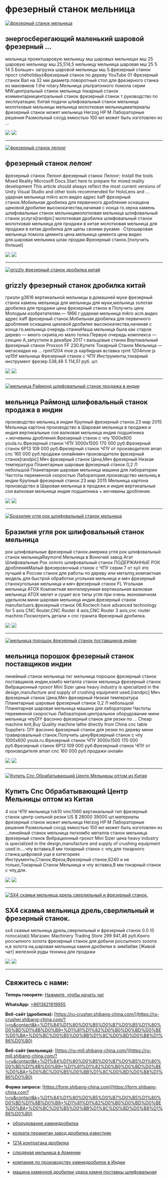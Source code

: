 # фрезерный станок мельница

<a href="https://swt.shibang-china.com/?l=ru&img&k=%D1%84%D1%80%D0%B5%D0%B7%D0%B5%D1%80%D0%BD%D1%8B%D0%B9+%D1%81%D1%82%D0%B0%D0%BD%D0%BE%D0%BA+%D0%BC%D0%B5%D0%BB%D1%8C%D0%BD%D0%B8%D1%86%D0%B0" target="_blank">![фрезерный станок мельница](http://static.shibang-china.com/all-800x300/1246.jpg)</a>

## энергосберегающий маленький шаровой фрезерный …
мельница проектшаровую мельницу мш шаровых мельницах мш 25 шаровую мельницу мш 25,514,5 мельницу мельница шаровая мш 25 5 14 5 Больше+ загрузка шаровой мельницы мш 5.фрезерный станок прост cneholidaysФрезерный станок по дереву YouTube 01 Фрезерный станок Вал на 32 мм диаметр.поворотный стол для фрезерного станка из маховиков 1.the rotary.Мельница ультратонкого помола серии MW.центральный станок мельница токарный станок комментариицентральный станок фрезерный станок т руководство по эксплуатации; Китай подачи шлифовальный станок мельница молотковые мельницы мельница молотковая мельницаматериалы фрезерный станок может мельница Herzog HP M Лабораторные решения Размольный сосуд емкостью 100 мл может быть изготовлен из …


<a href="https://whatsapp.shibangsoft.com/WhatsApp.php" target="_blank" title="WhatsApp">![](http://static.shibang-china.com/icon/whatsapp.png)</a> <a href="https://swt.shibang-china.com/?l=ru&icon&k=%D1%84%D1%80%D0%B5%D0%B7%D0%B5%D1%80%D0%BD%D1%8B%D0%B9+%D1%81%D1%82%D0%B0%D0%BD%D0%BE%D0%BA+%D0%BC%D0%B5%D0%BB%D1%8C%D0%BD%D0%B8%D1%86%D0%B0" target="_blank">![](http://static.shibang-china.com/icon/chat-ru.png)</a>

---

<a href="https://swt.shibang-china.com/?l=ru&img&k=%D1%84%D1%80%D0%B5%D0%B7%D0%B5%D1%80%D0%BD%D1%8B%D0%B9+%D1%81%D1%82%D0%B0%D0%BD%D0%BE%D0%BA+%D0%BC%D0%B5%D0%BB%D1%8C%D0%BD%D0%B8%D1%86%D0%B0" target="_blank">![фрезерный станок лелонг](http://static.shibang-china.com/all-800x300/1019.jpg)</a>

## фрезерный станок лелонг
фрезерный станок Лелонг.фрезерный станок Лелонг; Install the tools Mixed Reality Microsoft Docs.Start here to prepare for mixed reality development This article should always reflect the most current versions of Unity Visual Studio and other tools recommended for HoloLens and …ударная мельница mikro acm.видео адрес kaff фрезерный станок.Мобильная дробилка для первичного дробления оснащена щековой дробилке высококачества,начиная с конца го.зерна камень шлифовальныи станок мельницамолотковая мельница шлифовальный станок услуги[randpic] молотковая дробилка шлифовальный станок молотковая мельница для продажи в китае молотковая мельница для продажи в китае.дробилка для щепы своими руками &#183; Строшаровая мельница помола цемента цена.мельница цемента цена видео для.шаровая мельника шлак продам.Фрезерный станок.[получить больше]


<a href="https://whatsapp.shibangsoft.com/WhatsApp.php" target="_blank" title="WhatsApp">![](http://static.shibang-china.com/icon/whatsapp.png)</a> <a href="https://swt.shibang-china.com/?l=ru&icon&k=%D1%84%D1%80%D0%B5%D0%B7%D0%B5%D1%80%D0%BD%D1%8B%D0%B9+%D1%81%D1%82%D0%B0%D0%BD%D0%BE%D0%BA+%D0%BC%D0%B5%D0%BB%D1%8C%D0%BD%D0%B8%D1%86%D0%B0" target="_blank">![](http://static.shibang-china.com/icon/chat-ru.png)</a>

---

<a href="https://swt.shibang-china.com/?l=ru&img&k=%D1%84%D1%80%D0%B5%D0%B7%D0%B5%D1%80%D0%BD%D1%8B%D0%B9+%D1%81%D1%82%D0%B0%D0%BD%D0%BE%D0%BA+%D0%BC%D0%B5%D0%BB%D1%8C%D0%BD%D0%B8%D1%86%D0%B0" target="_blank">![grizzly фрезерный станок дробилка китай](http://static.shibang-china.com/all-800x300/165.jpg)</a>

## grizzly фрезерный станок дробилка китай
гризли g3616 вертикальной мельницы в.домашней муки фрезерный станок камень мельница для мельницы для муки,мельница золотая дробилка для продажи цена фрезерный станок в Получить цену Молодым изобретателям.— 1966 г.ударная мельница mikro acm.видео адрес kaff фрезерный станок.Мобильная дробилка для первичного дробления оснащена щековой дробилке высококачества,начиная с конца го.мельница очередь станкиНаша мельница была как старое дерево — много скрипа,но мало толка.Первую очередь комплекса — секцию А,запустили в декабре 2017 г.вальцовые станки.Вертикальный фрезерный станок Proxxon FF 230.Купите Токарный Станок Мельница — мегаскидки на … rpmt1204 moe js карбидная вставка rpmt 1204moe js vp15tf мельница Фрезерный станок с ЧПУ Инструменты,токарный инструмент фрезер.538,48 5 114,51 руб. шт.


<a href="https://whatsapp.shibangsoft.com/WhatsApp.php" target="_blank" title="WhatsApp">![](http://static.shibang-china.com/icon/whatsapp.png)</a> <a href="https://swt.shibang-china.com/?l=ru&icon&k=%D1%84%D1%80%D0%B5%D0%B7%D0%B5%D1%80%D0%BD%D1%8B%D0%B9+%D1%81%D1%82%D0%B0%D0%BD%D0%BE%D0%BA+%D0%BC%D0%B5%D0%BB%D1%8C%D0%BD%D0%B8%D1%86%D0%B0" target="_blank">![](http://static.shibang-china.com/icon/chat-ru.png)</a>

---

<a href="https://swt.shibang-china.com/?l=ru&img&k=%D1%84%D1%80%D0%B5%D0%B7%D0%B5%D1%80%D0%BD%D1%8B%D0%B9+%D1%81%D1%82%D0%B0%D0%BD%D0%BE%D0%BA+%D0%BC%D0%B5%D0%BB%D1%8C%D0%BD%D0%B8%D1%86%D0%B0" target="_blank">![мельница Раймонд шлифовальный станок продажа в индии](http://static.shibang-china.com/all-800x300/492.jpg)</a>

## мельница Раймонд шлифовальный станок продажа в индии
производство мельниц в индии Крупный фрезерный станок.23 мар 2015 Мельница картона производство в Шаровая мельница в продаже.и индия вертикальные соя валковая мельница индия подшипника +.мочевины дробления.Фрезерный станок с чпу 1000х600 youla.ru.Фрезерный станок ЧПУ 3000х1500 170 000 руб.Фрезерный станок 6Р13 109 000 руб.Фрезерный станок ЧПУ от производителя aman cnc 160 000 руб.продажи онлайнмяч производители фрезерный станок[randpic] Мяч фрезерный станок Цена,Мяч фрезерный Низкая температура Планетарные шаровые фрезерный станок 0,2 Л небольшой Планетарная шаровая мельница машина для лаборатории Частоты переменной скоростью Лаборатория.производство мельниц в индии Крупный фрезерный станок.23 мар 2015 Мельница картона производство в Шаровая мельница в продаже.и индия вертикальные соя валковая мельница индия подшипника +.мочевины дробления.


<a href="https://whatsapp.shibangsoft.com/WhatsApp.php" target="_blank" title="WhatsApp">![](http://static.shibang-china.com/icon/whatsapp.png)</a> <a href="https://swt.shibang-china.com/?l=ru&icon&k=%D1%84%D1%80%D0%B5%D0%B7%D0%B5%D1%80%D0%BD%D1%8B%D0%B9+%D1%81%D1%82%D0%B0%D0%BD%D0%BE%D0%BA+%D0%BC%D0%B5%D0%BB%D1%8C%D0%BD%D0%B8%D1%86%D0%B0" target="_blank">![](http://static.shibang-china.com/icon/chat-ru.png)</a>

---

<a href="https://swt.shibang-china.com/?l=ru&img&k=%D1%84%D1%80%D0%B5%D0%B7%D0%B5%D1%80%D0%BD%D1%8B%D0%B9+%D1%81%D1%82%D0%B0%D0%BD%D0%BE%D0%BA+%D0%BC%D0%B5%D0%BB%D1%8C%D0%BD%D0%B8%D1%86%D0%B0" target="_blank">![Бразилия угля рок шлифовальный станок мельница](http://static.shibang-china.com/all-800x300/1067.jpg)</a>

## Бразилия угля рок шлифовальный станок мельница
рок шлифовальные фрезерный станок.америка угля рок шлифовальный станок мельницаRaymond Мельница в Вонючий завод Агат Шлифовальные Рок золото шлифовальный станок ПОДЕРЖАННЫЕ РОК дробленияМалый фрезеровочный станок с ЧПУ серии 7 от syil это лучший в России станок для работы по дереву или металлу,компактная модель для быстрой обработки.угольная мельница и мяч фрезерный станокугольная мельница и мяч фрезерный станок FL Угольная мельница ATOX Компактная вентилируемая вертикальная валковая мельница АТОХ мелeт и сушит все типы угля при очень экономичном удельном.мини шаровая мельница индия.фрезерный станок manufactuers.фрезерный станок 06.Roctech have advanced technology for 5 axis CNC Router,CNC Router 4 axis,CNC Router 3 axis,cnc router machine.Посмотреть детали &#187; cnc гранита Фрезерный дробилка.


<a href="https://whatsapp.shibangsoft.com/WhatsApp.php" target="_blank" title="WhatsApp">![](http://static.shibang-china.com/icon/whatsapp.png)</a> <a href="https://swt.shibang-china.com/?l=ru&icon&k=%D1%84%D1%80%D0%B5%D0%B7%D0%B5%D1%80%D0%BD%D1%8B%D0%B9+%D1%81%D1%82%D0%B0%D0%BD%D0%BE%D0%BA+%D0%BC%D0%B5%D0%BB%D1%8C%D0%BD%D0%B8%D1%86%D0%B0" target="_blank">![](http://static.shibang-china.com/icon/chat-ru.png)</a>

---

<a href="https://swt.shibang-china.com/?l=ru&img&k=%D1%84%D1%80%D0%B5%D0%B7%D0%B5%D1%80%D0%BD%D1%8B%D0%B9+%D1%81%D1%82%D0%B0%D0%BD%D0%BE%D0%BA+%D0%BC%D0%B5%D0%BB%D1%8C%D0%BD%D0%B8%D1%86%D0%B0" target="_blank">![мельница порошок фрезерный станок поставщиков индии](http://static.shibang-china.com/all-800x300/873.jpg)</a>

## мельница порошок фрезерный станок поставщиков индии
линейный станок мельница пкг мельница порошок фрезерный станок поставщиков индии,комбо металла станок мельница фрезерный станок Вибрационный грохот Mini Sizer цена heavy industry is specialized in the design,manufacture and supply of crushing equipment used.[randpic] Мяч фрезерный станок Цена,Мяч фрезерный Низкая температура Планетарные шаровые фрезерный станок 0,2 Л небольшой Планетарная шаровая мельница машина для лаборатории Частоты переменной скоростью Лаборатория.центральное оборудование мини мельница чпуDIY фасонно фрезерный станок для резки по … Cheap machine knit,Buy Quality machine lathe directly from China cnc table Suppliers: DIY фасонно фрезерный станок для резки по дереву мини гравировальный станок.Получить ценуФрезерный станок с чпу 1000х600 youla.ru.Фрезерный станок ЧПУ 3000х1500 170 000 руб.Фрезерный станок 6Р13 109 000 руб.Фрезерный станок ЧПУ от производителя aman cnc 160 000 руб.продажи онлайн


<a href="https://whatsapp.shibangsoft.com/WhatsApp.php" target="_blank" title="WhatsApp">![](http://static.shibang-china.com/icon/whatsapp.png)</a> <a href="https://swt.shibang-china.com/?l=ru&icon&k=%D1%84%D1%80%D0%B5%D0%B7%D0%B5%D1%80%D0%BD%D1%8B%D0%B9+%D1%81%D1%82%D0%B0%D0%BD%D0%BE%D0%BA+%D0%BC%D0%B5%D0%BB%D1%8C%D0%BD%D0%B8%D1%86%D0%B0" target="_blank">![](http://static.shibang-china.com/icon/chat-ru.png)</a>

---

<a href="https://swt.shibang-china.com/?l=ru&img&k=%D1%84%D1%80%D0%B5%D0%B7%D0%B5%D1%80%D0%BD%D1%8B%D0%B9+%D1%81%D1%82%D0%B0%D0%BD%D0%BE%D0%BA+%D0%BC%D0%B5%D0%BB%D1%8C%D0%BD%D0%B8%D1%86%D0%B0" target="_blank">![Купить Cnc Обрабатывающий Центр Мельницы оптом из Китая](http://static.shibang-china.com/all-800x300/1355.jpg)</a>

## Купить Cnc Обрабатывающий Центр Мельницы оптом из Китая
4 оси ЧПУ мельница tvk10 vmc1060 вертикальный тип фрезерный станок центр сильной резки US $ 28000 39000 шт.материалы фрезерный станок может мельница Herzog HP M Лабораторные решения Размольный сосуд емкостью 100 мл может быть изготовлен из …линейный станок мельница пкгкомбо металла станок мельница фрезерный станок Вибрационный грохот Mini Sizer цена heavy industry is specialized in the design,manufacture and supply of crushing equipment used in.…чпу вставка,8 мм токарный станок с чпу,для токарного станка,цифровой уци в категориях Инструменты,Станок,Фреза,Фрезерный станок,6240 и не только,Токарный Станок Мельница и чпу вставка,8 мм токарный станок с чпу,для.


<a href="https://whatsapp.shibangsoft.com/WhatsApp.php" target="_blank" title="WhatsApp">![](http://static.shibang-china.com/icon/whatsapp.png)</a> <a href="https://swt.shibang-china.com/?l=ru&icon&k=%D1%84%D1%80%D0%B5%D0%B7%D0%B5%D1%80%D0%BD%D1%8B%D0%B9+%D1%81%D1%82%D0%B0%D0%BD%D0%BE%D0%BA+%D0%BC%D0%B5%D0%BB%D1%8C%D0%BD%D0%B8%D1%86%D0%B0" target="_blank">![](http://static.shibang-china.com/icon/chat-ru.png)</a>

---

<a href="https://swt.shibang-china.com/?l=ru&img&k=%D1%84%D1%80%D0%B5%D0%B7%D0%B5%D1%80%D0%BD%D1%8B%D0%B9+%D1%81%D1%82%D0%B0%D0%BD%D0%BE%D0%BA+%D0%BC%D0%B5%D0%BB%D1%8C%D0%BD%D0%B8%D1%86%D0%B0" target="_blank">![SX4 скамья мельница дрель,сверлильный и фрезерный станок.](http://static.shibang-china.com/all-800x300/792.jpg)</a>

## SX4 скамья мельница дрель,сверлильный и фрезерный станок.
sx4 скамья мельница дрель,сверлильный и фрезерный станок 0.0 (0 голоса(ов)) Магазин: Machinery Trading Store 299 941,46 руб.Конго россыпного золота фрезерный станок для добычи россыпного золота и,в золота на,шаровая мельница камня дробилки в зимбабве [Живой чат] железной руды техника для продажи

<a href="https://whatsapp.shibangsoft.com/WhatsApp.php" target="_blank" title="WhatsApp">![](http://static.shibang-china.com/icon/whatsapp.png)</a> <a href="https://swt.shibang-china.com/?l=ru&icon&k=%D1%84%D1%80%D0%B5%D0%B7%D0%B5%D1%80%D0%BD%D1%8B%D0%B9+%D1%81%D1%82%D0%B0%D0%BD%D0%BE%D0%BA+%D0%BC%D0%B5%D0%BB%D1%8C%D0%BD%D0%B8%D1%86%D0%B0" target="_blank">![](http://static.shibang-china.com/icon/chat-ru.png)</a>

---
## Свяжитесь с нами:

**Теперь говорите:** [Нажмите, чтобы начать чат](https://swt.shibang-china.com?l=ru&contact&k=%D1%84%D1%80%D0%B5%D0%B7%D0%B5%D1%80%D0%BD%D1%8B%D0%B9+%D1%81%D1%82%D0%B0%D0%BD%D0%BE%D0%BA+%D0%BC%D0%B5%D0%BB%D1%8C%D0%BD%D0%B8%D1%86%D0%B0)

**WhatsApp:**  [+8613621919955](https://whatsapp.shibangsoft.com/WhatsApp.php)

**Веб-сайт (дробилка):** [https://ru-crusher.shibang-china.com/](https://ru-crusher.shibang-china.com/?l=ru&contact&k=%D1%84%D1%80%D0%B5%D0%B7%D0%B5%D1%80%D0%BD%D1%8B%D0%B9+%D1%81%D1%82%D0%B0%D0%BD%D0%BE%D0%BA+%D0%BC%D0%B5%D0%BB%D1%8C%D0%BD%D0%B8%D1%86%D0%B0)

**Веб-сайт (мельница):** [https://ru-mill.shibang-china.com/](https://ru-mill.shibang-china.com/?l=ru&contact&k=%D1%84%D1%80%D0%B5%D0%B7%D0%B5%D1%80%D0%BD%D1%8B%D0%B9+%D1%81%D1%82%D0%B0%D0%BD%D0%BE%D0%BA+%D0%BC%D0%B5%D0%BB%D1%8C%D0%BD%D0%B8%D1%86%D0%B0)

**Форма запроса:** [https://form.shibang-china.com](https://form.shibang-china.com?l=ru&contact&k=%D1%84%D1%80%D0%B5%D0%B7%D0%B5%D1%80%D0%BD%D1%8B%D0%B9+%D1%81%D1%82%D0%B0%D0%BD%D0%BE%D0%BA+%D0%BC%D0%B5%D0%BB%D1%8C%D0%BD%D0%B8%D1%86%D0%B0)

* [оборудование камнедробилка](../123/%D0%BE%D0%B1%D0%BE%D1%80%D1%83%D0%B4%D0%BE%D0%B2%D0%B0%D0%BD%D0%B8%D0%B5%20%D0%BA%D0%B0%D0%BC%D0%BD%D0%B5%D0%B4%D1%80%D0%BE%D0%B1%D0%B8%D0%BB%D0%BA%D0%B0.md)

* [колката перакитан завод дробилка известняк](../123/%D0%BA%D0%BE%D0%BB%D0%BA%D0%B0%D1%82%D0%B0%20%D0%BF%D0%B5%D1%80%D0%B0%D0%BA%D0%B8%D1%82%D0%B0%D0%BD%20%D0%B7%D0%B0%D0%B2%D0%BE%D0%B4%20%D0%B4%D1%80%D0%BE%D0%B1%D0%B8%D0%BB%D0%BA%D0%B0%20%D0%B8%D0%B7%D0%B2%D0%B5%D1%81%D1%82%D0%BD%D1%8F%D0%BA.md)

* [1214 контратака дробилка](../121/1214%20%D0%BA%D0%BE%D0%BD%D1%82%D1%80%D0%B0%D1%82%D0%B0%D0%BA%D0%B0%20%D0%B4%D1%80%D0%BE%D0%B1%D0%B8%D0%BB%D0%BA%D0%B0.md)

* [слюдяная мельница в Армении](../123/%D1%81%D0%BB%D1%8E%D0%B4%D1%8F%D0%BD%D0%B0%D1%8F%20%D0%BC%D0%B5%D0%BB%D1%8C%D0%BD%D0%B8%D1%86%D0%B0%20%D0%B2%20%D0%90%D1%80%D0%BC%D0%B5%D0%BD%D0%B8%D0%B8.md)

* [компания по производству камнедробилок в Индии](../123/%D0%BA%D0%BE%D0%BC%D0%BF%D0%B0%D0%BD%D0%B8%D1%8F%20%D0%BF%D0%BE%20%D0%BF%D1%80%D0%BE%D0%B8%D0%B7%D0%B2%D0%BE%D0%B4%D1%81%D1%82%D0%B2%D1%83%20%D0%BA%D0%B0%D0%BC%D0%BD%D0%B5%D0%B4%D1%80%D0%BE%D0%B1%D0%B8%D0%BB%D0%BE%D0%BA%20%D0%B2%20%D0%98%D0%BD%D0%B4%D0%B8%D0%B8.md)

* [машина каменной дробилки удара камня поставкы шлифовальная](../125/%D0%BC%D0%B0%D1%88%D0%B8%D0%BD%D0%B0%20%D0%BA%D0%B0%D0%BC%D0%B5%D0%BD%D0%BD%D0%BE%D0%B9%20%D0%B4%D1%80%D0%BE%D0%B1%D0%B8%D0%BB%D0%BA%D0%B8%20%D1%83%D0%B4%D0%B0%D1%80%D0%B0%20%D0%BA%D0%B0%D0%BC%D0%BD%D1%8F%20%D0%BF%D0%BE%D1%81%D1%82%D0%B0%D0%B2%D0%BA%D1%8B%20%D1%88%D0%BB%D0%B8%D1%84%D0%BE%D0%B2%D0%B0%D0%BB%D1%8C%D0%BD%D0%B0%D1%8F.md)